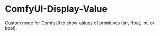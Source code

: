 # ComfyUI-Display-Value
Custom node for ComfyUI to show values of primitives (str, float, int, or bool).
